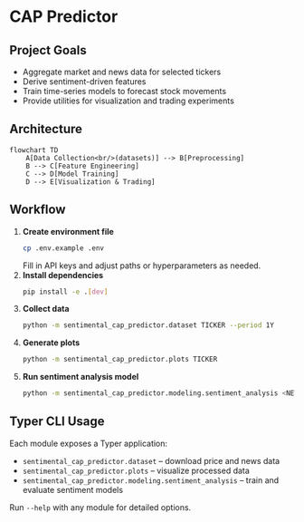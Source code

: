 # CAP Predictor

## Project Goals
- Aggregate market and news data for selected tickers
- Derive sentiment-driven features
- Train time-series models to forecast stock movements
- Provide utilities for visualization and trading experiments

## Architecture
```mermaid
flowchart TD
    A[Data Collection<br/>(datasets)] --> B[Preprocessing]
    B --> C[Feature Engineering]
    C --> D[Model Training]
    D --> E[Visualization & Trading]
```

## Workflow
1. **Create environment file**
   ```bash
   cp .env.example .env
   ```
   Fill in API keys and adjust paths or hyperparameters as needed.
2. **Install dependencies**
   ```bash
   pip install -e .[dev]
   ```
3. **Collect data**
   ```bash
   python -m sentimental_cap_predictor.dataset TICKER --period 1Y
   ```
4. **Generate plots**
   ```bash
   python -m sentimental_cap_predictor.plots TICKER
   ```
5. **Run sentiment analysis model**
   ```bash
   python -m sentimental_cap_predictor.modeling.sentiment_analysis <NEWS_PATH>
   ```

## Typer CLI Usage
Each module exposes a Typer application:
- `sentimental_cap_predictor.dataset` – download price and news data
- `sentimental_cap_predictor.plots` – visualize processed data
- `sentimental_cap_predictor.modeling.sentiment_analysis` – train and evaluate sentiment models

Run `--help` with any module for detailed options.
